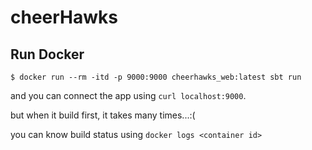 # cheerHawks

## Run Docker

```
$ docker run --rm -itd -p 9000:9000 cheerhawks_web:latest sbt run
```

and you can connect the app using `curl localhost:9000`.

but when it build first, it takes many times...:(

you can know build status using `docker logs <container id>`
